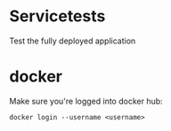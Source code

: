 # Servicetests

Test the fully deployed application

# docker

Make sure you're logged into docker hub:

```
docker login --username <username>
```
